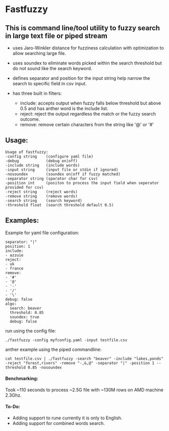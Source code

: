 # Fastfuzzy

 
## This is command line/tool utility to fuzzy search in large text file or piped stream

  
- uses Jaro-Winkler distance for fuzziness calculation with optimization to allow searching large file.

- uses soundex to eliminate words picked within the search threshold but do not sound like the search keyword.

- defines separator and position for the input string help narrow the search to specific field in csv input.

- has three built in filters:
   - include:
      accepts output when fuzzy falls below threshold but above 0.5 and has anther word is the include list.
   - reject: 
      reject the output regardless the match or the fuzzy search outcome.
   - remove:
       remove certain characters from the string like '@' or '#' 

## Usage:  
```./fastfuzzy -h
Usage of fastfuzzy:
-config string    (configure yaml file)
-debug            (debug on|off)
-include string   (include words)
-input string     (input file or stdin if ignored)
-nosoundex        (soundex on|off if fuzzy matched)
-separator string (sparator char for csv)
-position int     (positon to process the input field when seperator provided for csv)
-reject string    (reject words)
-remove string    (remove words)
-search string    (search keyword)
-threshold float  (search threshold default 0.5)
```
## Examples:
Example for yaml file configuration:
```---
separator: "|"
position: 1
include:
- azzuie
reject:
- uk
- france
remove:
- '#'
- '@'
- '-'
- '/'
- '\'
debug: false
algo:
  search: beaver
  threshold: 0.85
  soundex: true
  debug: false
```

run using the config file:
```
./fastfuzzy -config myfconfig.yaml -input testfile.csv
```
anther example using the piped commandline:
  ```
cat testfile.csv | ./fastfuzzy -search "beaver" -include "lakes,ponds" -reject "forest,rivers" -remove "-,&,@" -separator "|" -position 1 --threshold 0.85 -nosoundex
```

#### Benchmarking:
Took ~110 seconds to process ~2.5G file with ~130M rows on AMD machine 2.3Ghz.

#### To-Do:
  - Adding support to rune currently it is only to English.
  - Adding support for combined words search.
